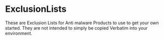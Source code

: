 # ExclusionLists
These are Exclusion Lists for Anti malware Products to use to get your own started.  They are not intended to simply be copied Verbatim into your environment.
